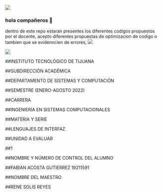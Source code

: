 ![](https://images.cooltext.com/5582465.png)
### hola compañeros 👋
dentro de este repo estaran presentes los diferentes codigos propuestos por el docente, acepto diferentes propuestas de optimizacion de codigo o tambien que se evidenncien de errores, 
![](https://i.pinimg.com/originals/f3/f5/25/f3f52507adece30367b87d139cba63a0.jpg)

![](https://encrypted-tbn0.gstatic.com/images?q=tbn:ANd9GcRMNtegeMwQ4PqqbzOE2Zs7GPEVYfcu8U290Q&usqp=CAU)

##INSTITUTO TECNOLÓGICO DE TIJUANA

##SUBDIRECCIÓN ACADÉMICA

##DEPARTAMENTO DE SISTEMAS Y COMPUTACIÓN

##SEMESTRE (ENERO-AGOSTO 2022)

##CARRERA

##INGENIERÍA EN SISTEMAS COMPUTACIONALES

##MATERIA Y SERIE

##LENGUAJES DE INTERFAZ

##UNIDAD A EVALUAR

##1

##NOMBRE Y NÚMERO DE CONTROL DEL ALUMNO

##FABIAN ACOSTA GUTIERREZ 19211591

##NOMBRE DEL MAESTRO

##RENE  SOLIS REYES
